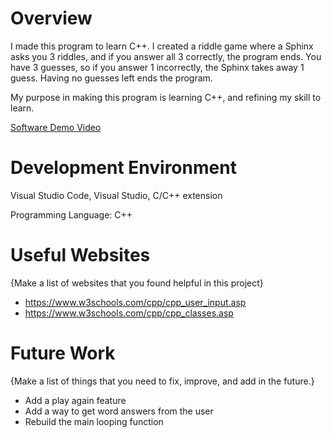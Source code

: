 # Overview
I made this program to learn C++. I created a riddle game where a Sphinx asks you 3 riddles, and if you answer all 3 correctly, the program ends. You have 3 guesses, so if you answer 1 incorrectly, the Sphinx takes away 1 guess. Having no guesses left ends the program.


My purpose in making this program is learning C++, and refining my skill to learn. 


[Software Demo Video](https://youtu.be/0wRX8PQJfsw)

# Development Environment

Visual Studio Code, Visual Studio, C/C++ extension

Programming Language: C++

# Useful Websites

{Make a list of websites that you found helpful in this project}

- https://www.w3schools.com/cpp/cpp_user_input.asp
- https://www.w3schools.com/cpp/cpp_classes.asp

# Future Work

{Make a list of things that you need to fix, improve, and add in the future.}

- Add a play again feature
- Add a way to get word answers from the user
- Rebuild the main looping function
